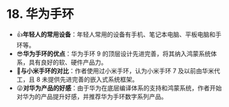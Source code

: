 # 18. 华为手环

* 👍**年轻人的常用设备**：年轻人常用的设备有手机、笔记本电脑、平板电脑和手环等。
* 😎**华为手环的优点**：华为手环 9 的顶层设计先进完善，将其纳入鸿蒙系统体系，具有良好的软、硬件产品力。
* 🤔**与小米手环的对比**：作者使用过小米手环，认为小米手环 7 及以前由华米代工，且 8 未提供先进完善的嵌入式系统框架。
* 😜**对华为产品的好感**：由于华为在底层编译体系的支持和鸿蒙系统，作者开始对华为的产品提升好感，并推荐华为手环数字系列产品。
